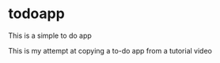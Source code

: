 # todoapp
This is a simple to do app 

This is my attempt at copying a to-do app from a tutorial video 
